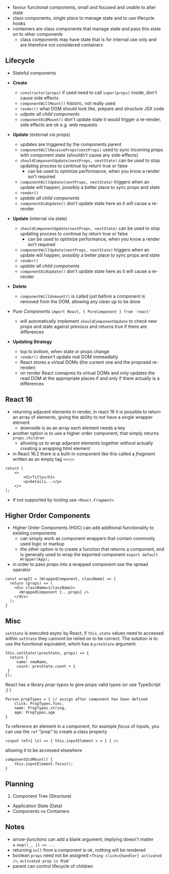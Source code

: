 - favour functional components, small and focused and unable to alter state
- class components, single place to manage state and to use lifecycle hooks
- containers are class components that manage state and pass this state on to other components
  - class components may have state that is for internal use only and are therefore not considered containers
  
  
## Lifecycle

- Stateful components
- **Create**
  - `constructor(props)` if used need to call `super(props)` inside, don't cause side effects
  - `componentWillMount()` historic, not really used
  - `render()` what DOM should look like, prepare and structure JSX code
  - *udpate all child components*
  - `componentDidMount()` don't update state it would trigger a re-render, side effects are ok e.g. web requests
- **Update** (external via props)
  - updates are triggered by the components parent
  - `componentWillReceiveProps(nextProps)` used to sync incoming props with component state (shouldn't cause any side-effects)
  - `shouldComponentUpdate(nextProps, nextState)` can be used to stop updating process to continue by return true or false
    - can be used to optimize performance, when you know a render isn't required
  - `componentWillUpdate(nextProps, nextState)` triggers when an update will happen, possibly a better place to sync props and state
  - `render()`
  - *update all child components*
  - `componentDidUpdate()` don't update state here as it will cause a re-render
- **Update** (internal via state)
  - `shouldComponentUpdate(nextProps, nextState)` can be used to stop updating process to continue by return true or false
    - can be used to optimize performance, when you know a render isn't required
  - `componentWillUpdate(nextProps, nextState)` triggers when an update will happen, possibly a better place to sync props and state
  - `render()`
  - *update all child components*
  - `componentDidUpdate()` don't update state here as it will cause a re-render
- **Delete**
  - `componentWillUnmount()` is called just before a component is removed from the DOM, allowing any clean up to be done
 
- *Pure Components* `import React, { PureComponent } from 'react'`
  - will automatically implement `shouldComponentUpdate` to check new props and state against previous and returns true if there are differences

- **Updating Strategy**
  - top to bottom, when state or props change
  - `render()` doesn't update real DOM immeadiatly
  - React stores a virtual DOMs (the current one and the proposed re-render)
  - on render React comapres its virtual DOMs and only updates the read DOM at the appropriate places if and only if there actually is a differences

## React 16

- returning adjacent elements in render, in react 16 it is possible to return an array of elements, giving the ability to not have a single wrapper element
  - downside is as an array each element needs a key
- another option is to use a higher order component, that simply returns `props.children`
  - allowing us to wrap adjacent elements together without actually creating a wrapping html element
- in React 16.2 there is a built-in component like this called a *fragment* written as an empty tag `<></>`
```
return (
    <>
        <h1>Title</h1>
        <p>Details...</p>
    </>
);
```
  - if not supported by tooling use `<React.Fragment>`

## Higher Order Components

- Higher Order Components (HOC) can add additional functionality to existing components
  - can simply work as component wrappers that contain commonly used logic or markup
  - the other option is to create a function that returns a component, and is generally used to wrap the exported component `export default Wrapper(App);`
- in order to pass props into a wrapped component use the spread operator
```
const wrapIt = (WrappedComponent, className) => {
  return (props) => (
    <div className={className}>
      <WrappedComponent {...props} />
    </div>
  );
}
```

## Misc

`setState` is executed async by React, if `this.state` values need to accessed within `setState` they cannont be relied on to be correct. The solution is to use the functional equivalent, which has a `prevState` argument.
```
this.setState((prevState, props) => {
  return {
     name: newName,
     count: prevState.count + 1
 }
});
```
 
React has a library *prop-types* to give props valid types (or use TypeScript ;) )
```
Person.propTypes = { // assign after component has been defined
    click: PropTypes.func,
    name: PropTypes.string,
    age: PropTypes.age
}
```

To reference an element in a component, for example *focus* of inputs, you can use the `ref` *"prop"* to create a class property
```
<input ref={ (x) => { this.inputElement = x } } />
```
allowing it to be accessed elsewhere
```
componentDidMount() {
    this.inputElement.focus();
}
```

## Planning

1. Component Tree (Structure)
- Application State (Data)
- Components vs Containers

## Notes
- *arrow-functions* can add a blank argument, implying doesn't matter `a.map((_, i) => ...`
- returning `null` from a component is ok, nothing will be rendered
- boolean `props` need not be assigned `<Thing click={handler} activated />`, `activated prop is `true`
- parent can control lifecycle of children


